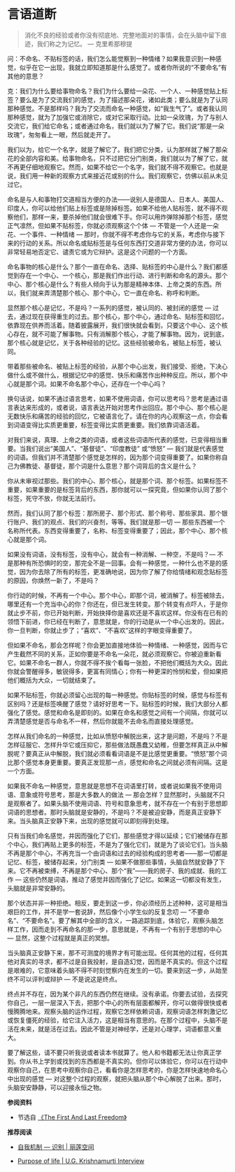 # 言语道断


> 消化不良的经验或者你没有彻底地、完整地面对的事情，会在头脑中留下痕迹，我们称之为记忆。 — 克里希那穆提

问：不命名、不贴标签的话，我们怎么能觉察到一种情绪？如果我意识到一种感觉，似乎在它一出现，我就立即知道那是什么感觉了。或者你所说的“不要命名”有其他的意思？

克：我们为什么要给事物命名？我们为什么要给一朵花、一个人、一种感觉贴上标签？要么是为了交流我们的感觉，为了描述那朵花，诸如此类；要么就是为了认同那种感觉。不是那样吗？我为了交流而命名一种感觉，如“我生气了”。或者我认同那种感觉，就为了加强它或消除它，或对它采取行动。比如一朵玫瑰，为了与别人交流它，我们给它命名；或者通过命名，我们就以为了解了它。我们说“那是一朵玫瑰”，匆匆看上一眼，然后就走开了。

我们以为，给它一个名字，就是了解它了。我们把它分类，认为那样就了解了那朵花的全部内容和美。给事物命名，只不过把它分门别类，我们就以为了解了它，就不再更仔细地观察它。然而，如果不给它一个名字，我们就不得不观察它。也就是说，我们用一种新的观察方式来接近花或别的什么。我们观察它，仿佛以前从未见过它。

命名是与人和事物打交道相当方便的办法——说别人是德国人、日本人、美国人、印度人，你可以给他们贴上标签或是除掉标签。如果不给他人贴标签，就不得不观察他们，那样一来，要杀掉他们就会很难下手。你可以用炸弹除掉那个标签，感觉正气凛然，但如果不贴标签，你就必须观察这个个体 — 不管是一个人还是一朵花、一个事件、一种情绪 — 那时，你就不得不考虑你与它的关系，考虑你与接下来的行动的关系。所以命名或贴标签是与任何东西打交道非常方便的办法，你可以非常轻易地否定它、谴责它或为它辩护。这是这个问题的一个方面。

命名事物的核心是什么？那个一直在命名、选择、贴标签的中心是什么？我们都感觉到存在一个中心、一个核心，那是我们作出行动、进行判断和命名的源头。那个中心、那个核心是什么？有些人倾向于认为那是精神本体、上帝之类的东西。所以，我们就来弄清楚那个核心、那个中心，它一直在命名、称呼和判断。

显然那个核心是记忆，不是吗？一系列的感觉，被认同的、被封闭的感觉 — 过去，通过现在获得重生的过去。那个核心，那个中心，通过命名、贴标签和回忆，依靠现在供养而活着。随着披露展开，我们很快就会看到，只要这个中心、这个核心存在，就不可能了解事物。只有消解那个核心，才能了解事物。因为，说到底，那个核心就是记忆，关于各种经验的记忆。这些经验被命名，被贴上标签，被认同。

带着那些被命名、被贴上标签的经验，从那个中心出发，我们接受、拒绝，下决心做什么或不做什么，根据记忆中的感觉、快乐和痛苦作出种种反应。所以，那个中心就是那个词。如果不命名那个中心，还存在一个中心吗？

换句话说，如果不通过语言思考，如果不使用词语，你可以思考吗？思考是通过语言表达来形成的，或者说，语言表达开始对思考作出回应。那个中心、那个核心是无数快乐和痛苦的经验的回忆，它被语言化了。请在你的内心观察这一点，你会看到词语变得比实质更重要，标签变得比实质更重要。我们依靠词语活着。

对我们来说，真理、上帝之类的词语，或者这些词语所代表的感觉，已变得相当重要。当我们说出“美国人”、“基督徒”、“印度教徒” 或“愤怒” — 我们就是代表感觉的词语。但我们并不清楚那个感觉是怎样的，因为那个词变得重要了。如果你称自己为佛教徒、基督徒，那个词是什么意思？那个词背后的含义是什么？

你从未审视过那些。我们的中心、那个核心，就是那个词、那个标签。如果标签不重要，如果重要的是标签背后的东西，那你就可以一探究竟，但如果你认同了那个标签，死守不放，你就无法前行。

然而，我们认同了那个标签：那所房子、那个形式、那个称号、那些家具、那个银行账户、我们的观点、我们的兴奋剂，等等。我们就是那一切 — 那些东西被一个名称所代表。东西变得重要了，名称、标签变得重要了；因此，那个中心、那个核心就是那个词。

如果没有词语，没有标签，没有中心，就会有一种消解、一种空，不是吗？— 不是那种有所恐惧时的空，那完全不是一回事。会有一种感觉，一种什么也不是的感觉，因为你去除了所有的标签，更准确地说，因为你了解了你给情绪和观念贴标签的原因，你焕然一新了，不是吗？

你行动的时候，不再有一个中心。那个中心，即那个词，被消解了。标签被除去，哪里还有一个充当中心的你？你还在，但已发生转变。那个转变有点吓人，于是你就止步不前，你已开始判断，开始抉择你是喜欢还是不喜欢这样。你没有在已有的领悟下前进，你已经在判断了，意思就是，你的行动是从一个中心出发的。因此，你一旦判断，你就止步了；“喜欢”、“不喜欢”这样的字眼变得重要了。

但如果不命名，那会怎样呢？你会更加直接地体验一种情绪、一种感觉，因而与它产生截然不同的关系，正如你要是不命名一朵花，就必须观察它。你被迫重新看它。如果不命名一群人，你就不得不挨个看每一张脸，不把他们概括为大众。因此你就会警醒得多，敏锐得多，更富有同情心；你有一种更深的怜悯和爱，但如果把他们概括为大众，一切就结束了。

如果不贴标签，你就必须留心出现的每一种感觉。你贴标签的时候，感觉与标签有区别吗？还是标签唤醒了感觉？请好好思考一下。贴标签的时候，我们大部分人都强化了感觉。感觉和命名是即刻的。如果在命名和感觉之间有一个间隔，你就可以弄清楚感觉是否与命名不一样，然后你就能不去命名而直接处理感觉。

怎样从我们命名的一种感觉，比如从愤怒中解脱出来，这才是问题，不是吗？不是怎样征服它、怎样升华它或压抑它，那些做法既愚蠢又幼稚，但要怎样真正从中解脱呢？要真正从中解脱，我们就必须看看词语是不是比感觉更重要。“愤怒”那个词比那个感觉本身更重要。要真正发现那一点，感觉和命名之间就必须有间隔。这是一个方面。

如果我不命名一种感觉，意思就是思想不在词语里打转，或者说如果我不使用词语、意象或符号思考，那是大多数人的做法 — 那会怎样？显然那时，头脑就不只是观察者了。如果头脑不使用词语、符号和意象思考，就不存在一个有别于思想即词语的思想者。那时头脑就是安静的，不是吗？不是被迫安静，而是真正安静下来。当头脑真正安静下来，出现的感觉就可以即刻得到处理。

只有当我们命名感觉，并因而强化了它们，那些感觉才得以延续；它们被储存在那个中心，我们再贴上更多的标签，不是为了强化它们，就是为了谈论它们。当头脑不再是那个中心，不再充当一个由词语和过去的经验构成的思考者——那一切都是记忆、标签，被储存起来，分门别类 — 如果不做那些事情，头脑自然就安静了下来。它不再被束缚，不再是那个中心、那个“我”——我的房子、我的成就、我的工作 — 这些仍然是词语，推动了感觉并因而强化了记忆。如果这一切都没有发生，头脑就是非常安静的。

那个状态并非一种拒绝。相反，要走到这一步，你必须经历上述种种，这可是相当艰巨的工作，并不是学一套说辞，然后像个小学生似的反复念叨 — “不要命名”、“不要命名”。要了解其中全部的含义，一路追踪到底，体验它，观察头脑怎样工作，因而走到不再命名的那一步，意思就是，不再有一个有别于思想的中心 — 显然，这整个过程就是真正的冥想。

当头脑真正安静下来，那不可测度的境界才有可能出现。任何其他的过程，任何其他对真实的寻求，都不过是自我投射，是自造幻觉，因而是不真实的。但这个过程是艰难的，它意味着头脑不得不时刻觉察内在发生的一切。要来到这一步，从始至终不可以评判或辩护 — 不是说这是终点。

终点并不存在，因为某个非凡的东西仍然在继续。没有承诺。你要去试验，去探究你自己，一层一层深入下去，把那个中心的所有层面都解开，你可以做得很快或者慢腾腾地来。观察头脑的运作过程，观察它怎样依赖词语，观察词语怎样刺激记忆或恢复僵死的经验，给它注入活力，这是相当有意思的。在那个过程中，头脑不是活在未来，就是活在过去。因此不管是对神经学，还是对心理学，词语都意义重大。

要了解这些，请不要只听我说或者读本书就算了。他人和书籍都无法让你真正学到。你从书上学到或找到的东西都是不真实的。但你可以体验它，你可以在行动中观察你自己，在思考中观察你自己，看看你是怎样思考的，你是怎样快速地命名心中出现的感觉 — 对这整个过程的观察，就把头脑从那个中心解脱了出来。那时，头脑安安静静，可以迎接永恒之物。

**参阅资料**

- 节选自 [《The First And Last Freedom》](https://selfdefinition.org/krishnamurti/Jiddu_Krishnamurt_The_First_And_Last_Freedom.pdf)

**推荐阅读**

- [自我机制 — 识别 | 丽莲空间](https://mp.weixin.qq.com/s/mh6Llkq9PnJX3AJoN0Ae5g)

- [Purpose of life | U.G. Krishnamurti Interview](https://www.youtube.com/watch?v=p6qgSApgVhQ)
